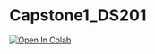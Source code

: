 # Capstone1_DS201

[![Open In Colab](https://colab.research.google.com/assets/colab-badge.svg)](https://github.com/safdavis/Capstone1_DS201/blob/main/Lab1.ipynb)
